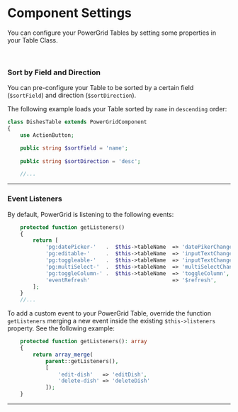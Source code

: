 # Component Settings

You can configure your PowerGrid Tables by setting some properties in your Table Class.

<br>

### Sort by Field and Direction

You can pre-configure your Table to be sorted by a certain field (`$sortField`) and direction (`$sortDirection`).

The following example loads your Table sorted by `name` in `descending` order:

```php
class DishesTable extends PowerGridComponent
{
    use ActionButton;

    public string $sortField = 'name';
    
    public string $sortDirection = 'desc';

    //...
```

---

### Event Listeners

By default, PowerGrid is listening to the following events:

```php
    protected function getListeners()
    {
        return [
            'pg:datePicker-'   .  $this->tableName  => 'datePikerChanged',
            'pg:editable-'     .  $this->tableName  => 'inputTextChanged',
            'pg:toggleable-'   .  $this->tableName  => 'inputTextChanged',
            'pg:multiSelect-'  .  $this->tableName  => 'multiSelectChanged',
            'pg:toggleColumn-' .  $this->tableName  => 'toggleColumn',
            'eventRefresh'                          => '$refresh',
        ];
    }
    //...
```

To add a custom event to your PowerGrid Table, override the function `getListeners` merging a new event inside the existing `$this->listeners` property. See the following example:

```php
    protected function getListeners(): array
    {
        return array_merge(
            parent::getListeners(), 
            [
                'edit-dish'   => 'editDish',
                'delete-dish' => 'deleteDish'
            ]);
    }
```

---
